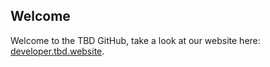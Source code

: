 ## Welcome

Welcome to the TBD GitHub, take a look at our website here: [developer.tbd.website](http://developer.tbd.website).
